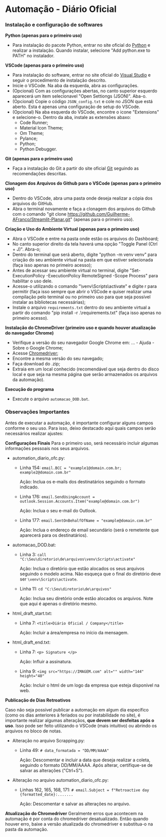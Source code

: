 # Automação - Diário Oficial

### Instalação e configuração de softwares

**Python (apenas para o primeiro uso)**
- Para instalação do pacote Python, entrar no site oficial do [Python](https://www.python.org/downloads/windows/) e realizar a instalação. Quando instalar, selecione "Add python.exe to PATH" no instalador.

**VSCode (apenas para o primeiro uso)**
- Para instalação do software, entrar no site oficial do [Visual Studio](https://code.visualstudio.com/) e seguir o procedimento de instalação descrito.
- Inicie o VSCode. Na aba da esquerda, abra as configurações.
- (Opcional) Com as configurações abertas, no canto superior esquerdo aparecerá um item selecionavel "Open Settiongs (JSON)". Aba-o.
- (Opcional) Copie o código `JSON_config.txt` e cole no JSON que está aberto. Esta é apenas uma configuração de setup do VSCode.
- (Opcional) Na aba esquerda do VSCode, encontre o icone "Extensions" e selecione-o. Dentro da aba, instale as extensões abaxo:
  - Code Runner;
  - Material Icon Theme;
  - Om Theme;
  - Pylance;
  - Python;
  - Python Debugger.

**Git (apenas para o primeiro uso)**
- Faça a instalação do Git a partir do site oficial [Git](https://git-scm.com/downloads) seguindo as recomendações descritas.

**Clonagem dos Arquivos do Github para o VSCode (apenas para o primeiro uso)**
- Dentro do VSCode, abra uma pasta onde deseja realizar a cópia dos arquivos do GitHub.
- Abra o terminal novamente e faça a clonagem dos arquivos do Github com o comando "git clone https://github.com/Guilherme-AFranco/Streamlit-Planar.git" (apenas para o primeiro uso).

**Criação e Uso do Ambiente Virtual (apenas para o primeiro uso)**
- Abra o VSCode e entre na pasta onde estão os arquivos do Dashboard;
- No canto superior direito da tela haverá uma opção "Toggle Panel (Ctrl + J)". Abra-o;
- Dentro do terminal que será aberto, digite "python -m venv venv" para criação do seu ambiente virtual na pasta em que estiver selecionada (faça isso apenas no primeiro acesso);
- Antes de acessar seu ambiente virtual no terminal, digite "Set-ExecutionPolicy -ExecutionPolicy RemoteSigned -Scope Process" para habilitar o uso dele.
- Acesse-o utilizando o comando "\venv\Scripts\activate" e digite r para permitir (faça isso sempre que abrir o VSCode e quiser realizar uma compilação pelo terminal ou no primeiro uso para que seja possível instalar as bibliotecas necessárias);
- Instale o arquivo `requirements.txt` dentro do seu ambiente virtual a partir do comando "pip install -r .\requirements.txt" (faça isso apenas no primeiro acesso).

**Instalação do ChromeDriver (primeiro uso e quando houver atualização do navegador Chrome)**
- Verifique a versão do seu navegador Google Chrome em: ... - Ajuda - Sobre o Google Chrome;
- Acesse [Chromedriver](https://googlechromelabs.github.io/chrome-for-testing/);
- Encontre a mesma versão do seu navegado;
- Faça download do .zip;
- Extraia em um local conhecido (recomendável que seja dentro do disco local e que seja na mesma página que serão armazenados os arquivos da automação).

**Execução do programa**

- Execute o arquivo `automacao_DOD.bat`.

### Observações Importantes

Antes de executar a automação, é importante configurar alguns campos conforme o seu uso. Para isso, deixo destacado aqui quais campos serão necessários realizar ajustes:

**Configurações Finais**
Para o primeiro uso, será necessário incluir algumas informações pessoais nos seus arquivos.

- automation_diario_ofc.py:
  - Linha 154: `email.BCC = "example1@domain.com.br; example2@domain.com.br"`

    Ação: Inclua os e-mails dos destinatários seguindo o formato indicado.
  - Linha 176: `email.SendUsingAccount = outlook.Session.Accounts.Item("example@domain.com.br")`

    Ação: Inclua o seu e-mail do Outlook.
  - Linha 177: `email.SentOnBehalfOfName = "example@domain.com.br"`

    Ação: Inclua o endereço de email secundário (será o remetente que aparecerá para os destinatários).
- automacao_DOD.bat:
  - Linha 3: `call "C:\Seu\diretorio\de\arquivos\venv\Scripts\activate"`

    Ação: Inclua o diretório que estão alocados os seus arquivos seguindo o modelo acima. Não esqueça que o final do diretório deve ser `\venv\Scripts\activate`.
  - Linha 11: `cd "C:\Seu\diretorio\de\arquivos"`

    Ação: Inclua seu diretório onde estão alocados os arquivos. Note que aqui é apenas o diretório mesmo.
- html_draft_start.txt:
  - Linha 7: `<title>Diário Oficial / Company</title>`

    Ação: Incluir a área/empresa no início da mensagem.
- html_draft_end.txt:
  - Linha 7: `<p> Signature </p>`

    Ação: Influir a assinatura.
  - Linha 9: `<img src="https://IMAGEM.com" alt="" width="144" height="40"`

    Ação: Incluir o html de um logo da empresa que esteja disponível na web.

**Publicação de Dias Retroativos**

Caso não seja possível publicar a automação em algum dia específico (como os dias anteriores à feriados ou por instabilidade no site), é importante realizar algumas alteraçãos, **que devem ser desfeitas após o uso**. Isso pode ser feito utilizando o VSCode (mais intuitivo) ou abrindo os arquivos no bloco de notas.

- Alteração no arquivo Scrapping.py:
  - Linha 49: `# data_formatada = "DD/MM/AAAA"`

    Ação: Descomentar e incluir a data que deseja realizar a coleta, seguindo o formato DD/MM/AAAA. Após alterar, certifique-se de salvar as alterações ("Ctrl+S").
- Alteração no arquivo automation_diario_ofc.py:
  - Linhas 162, 165, 168, 171: `# email.Subject = f"Retroactive day {formatted_date}:.......`

    Ação: Descomentar e salvar as alterações no arquivo.

**Atualização do Chromedriver**
Geralmente erros que acontecem na automação é por conta do chromedriver desatualizado. Então quando houver erro, baixe a versão atualizada do chromedriver e substitua-o na pasta da automação.
